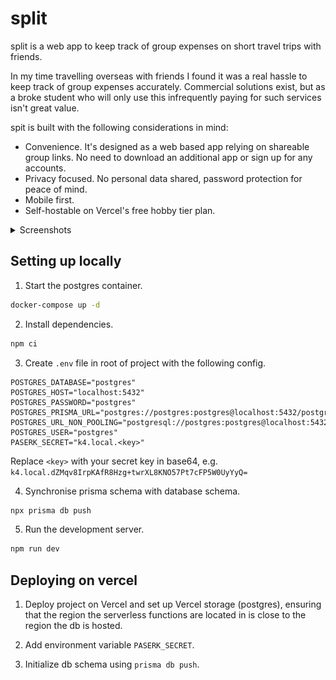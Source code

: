 # split

split is a web app to keep track of group expenses on short travel trips with friends.

In my time travelling overseas with friends I found it was a real hassle to keep track of group expenses accurately. Commercial solutions exist, but as a broke student who will only use this infrequently paying for such services isn't great value.

spit is built with the following considerations in mind:

- Convenience. It's designed as a web based app relying on shareable group links. No need to download an additional app or sign up for any accounts.
- Privacy focused. No personal data shared, password protection for peace of mind.
- Mobile first.
- Self-hostable on Vercel's free hobby tier plan.

<details>
  <summary>Screenshots</summary>
  <img src="docs/images/create.png" alt="create group page" width="400px"/>
  <img src="docs/images/overview.png" alt="overview page" width="400px"/>
  <img src="docs/images/add-expense.png" alt="add expense page" width="400px"/>
  <img src="docs/images/settle-debts.png" alt="settle debts page" width="400px"/>
  <img src="docs/images/settings.png" alt="settings page" width="400px"/>
</details>

## Setting up locally

1. Start the postgres container.

```bash
docker-compose up -d
```

2. Install dependencies.

```bash
npm ci
```

3. Create `.env` file in root of project with the following config.

```
POSTGRES_DATABASE="postgres"
POSTGRES_HOST="localhost:5432"
POSTGRES_PASSWORD="postgres"
POSTGRES_PRISMA_URL="postgres://postgres:postgres@localhost:5432/postgres"
POSTGRES_URL_NON_POOLING="postgresql://postgres:postgres@localhost:5432/postgres"
POSTGRES_USER="postgres"
PASERK_SECRET="k4.local.<key>"
```

Replace `<key>` with your secret key in base64, e.g. `k4.local.dZMqv8IrpKAfR8Hzg+twrXL8KNO57Pt7cFP5W0UyYyQ=`

4. Synchronise prisma schema with database schema.

```bash
npx prisma db push
```

5. Run the development server.

```bash
npm run dev
```

## Deploying on vercel

1. Deploy project on Vercel and set up Vercel storage (postgres), ensuring that the region the serverless functions are located in is close to the region the db is hosted.

2. Add environment variable `PASERK_SECRET`.

3. Initialize db schema using `prisma db push`.
